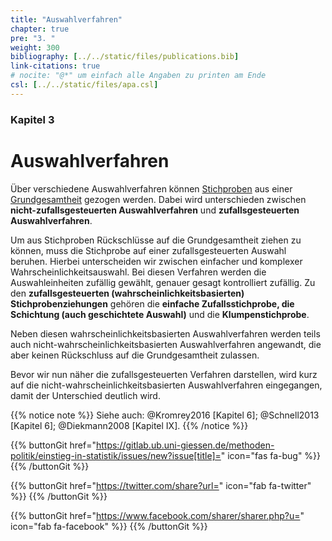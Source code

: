 ```yaml
---
title: "Auswahlverfahren"
chapter: true
pre: "3. "
weight: 300
bibliography: [../../static/files/publications.bib]
link-citations: true
# nocite: "@*" um einfach alle Angaben zu printen am Ende
csl: [../../static/files/apa.csl]
---
```


### Kapitel 3

# Auswahlverfahren

Über verschiedene Auswahlverfahren können [Stichproben](../glossar/stichprobe/index.html) aus einer [Grundgesamtheit](../glossar/grundgesamtheit/index.html) gezogen werden. Dabei wird unterschieden zwischen **nicht-zufallsgesteuerten Auswahlverfahren** und **zufallsgesteuerten Auswahlverfahren**.

Um aus Stichproben Rückschlüsse auf die Grundgesamtheit ziehen zu können, muss die Stichprobe auf einer zufallsgesteuerten Auswahl beruhen. Hierbei unterscheiden wir zwischen einfacher und komplexer Wahrscheinlichkeitsauswahl. Bei diesen Verfahren werden die Auswahleinheiten zufällig gewählt, genauer gesagt kontrolliert zufällig. Zu den **zufallsgesteuerten (wahrscheinlichkeitsbasierten) Stichprobenziehungen** gehören die **einfache Zufallsstichprobe, die Schichtung (auch geschichtete Auswahl)** und die **Klumpenstichprobe**.

Neben diesen wahrscheinlichkeitsbasierten Auswahlverfahren werden teils auch nicht-wahrscheinlichkeitsbasierten Auswahlverfahren angewandt, die aber keinen Rückschluss auf die Grundgesamtheit zulassen. 

Bevor wir nun näher die zufallsgesteuerten Verfahren darstellen, wird kurz auf die nicht-wahrscheinlichkeitsbasierten Auswahlverfahren eingegangen, damit der Unterschied deutlich wird.

{{% notice note %}}
Siehe auch: @Kromrey2016 [Kapitel 6]; @Schnell2013 [Kapitel 6]; @Diekmann2008 [Kapitel IX].
{{% /notice %}}

{{% buttonGit href="https://gitlab.ub.uni-giessen.de/methoden-politik/einstieg-in-statistik/issues/new?issue[title]=" icon="fas fa-bug" %}} {{% /buttonGit %}} 

{{% buttonGit href="https://twitter.com/share?url=" icon="fab fa-twitter" %}} {{% /buttonGit %}}

{{% buttonGit href="https://www.facebook.com/sharer/sharer.php?u=" icon="fab fa-facebook" %}} {{% /buttonGit %}}